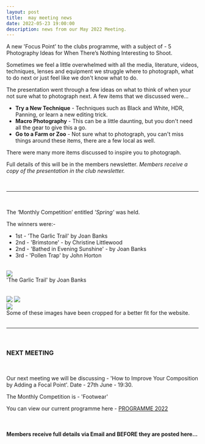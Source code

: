 ```yaml
---
layout: post
title:  may meeting news
date: 2022-05-23 19:00:00
description: news from our May 2022 Meeting.
---
```


A new 'Focus Point' to the clubs programme, with a subject of - 5 Photography Ideas for When There’s Nothing Interesting to Shoot.

Sometimes we feel a little overwhelmed with all the media, literature, videos, techniques, lenses and equipment we struggle where to photograph, what to do next or just feel like we don't know what to do.

The presentation went through a few ideas on what to think of when your not sure what to photograph next. A few items that we discussed were...

<ul>
	<li>
		<strong>Try a New Technique</strong> - Techniques such as Black and White, HDR, Panning, or learn a new editing trick.
	</li>
	<li>
		<strong>Macro Photography</strong> - This can be a little daunting, but you don't need all the gear to give this a go.
	</li>
	<li>
		<strong>Go to a Farm or Zoo</strong> - Not sure what to photograph, you can't miss things around these items, there are a few local as well.
	</li>
</ul>

There were many more items discussed to inspire you to photograph.

Full details of this will be in the members newsletter.
*Members receive a copy of the presentation in the club newsletter.*

<br>

<hr>

<br>

The ‘Monthly Competition’ entitled *'Spring'* was held.

The winners were:-

<ul>
	<li>1st - &#39;The Garlic Trail&#39; by Joan Banks</li>
	<li>2nd - &#39;Brimstone&#39; - by Christine Littlewood</li>
	<li>2nd - &#39;Bathed in Evening Sunshine&#39; - by Joan Banks</li>
	<li>3rd - &#39;Pollen Trap&#39; by John Horton</li>
</ul>

<br>

<div class="img_row">
	<img class="col three" src="{{ site.baseurl }}/assets/img/May22_Monthly/09 - The Garlic Trail.jpg">
</div>
<div class="col three caption">
	&#39;The Garlic Trail&#39; by Joan Banks
</div>

<br>
<br>

<div class="img_row">
	<img class="col two" src="{{ site.baseurl }}/assets/img/May22_Monthly/02 - Brimstone.jpg">
	<img class="col one" src="{{ site.baseurl }}/assets/img/May22_Monthly/04 - Bathed in evening sunshine.jpg">
</div>
<div class="img_row_sm">
	<img class="col three" src="{{ site.baseurl }}/assets/img/May22_Monthly/14 - Pollen trap.jpg">
</div>

<div class="col three caption">
	Some of these images have been cropped for a better fit for the website.
</div>


<br>

<hr>

<br>

### NEXT MEETING
<br>

Our next meeting we will be discussing - 'How to Improve Your Composition by Adding a Focal Point'.
Date - 27th June - 19:30.

The Monthly Competition is - 'Footwear'
<!-- The Quarterly Competition is - 'Transportation' -->


You can view our current programme here - <a href="{{ site.baseurl }}/programme/2020-12-16-Forward-Programme-2022">PROGRAMME 2022</a>

<br>

#### Members receive full details via Email and BEFORE they are posted here...
